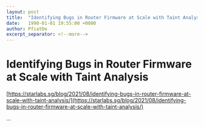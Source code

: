 ```yaml
---
layout: post
title:  "Identifying Bugs in Router Firmware at Scale with Taint Analysis"
date:   1990-01-01 19:55:00 +0000
author: PfiatDe
excerpt_separator: <!--more-->
---
```


# Identifying Bugs in Router Firmware at Scale with Taint Analysis
[https://starlabs.sg/blog/2021/08/identifying-bugs-in-router-firmware-at-scale-with-taint-analysis/](https://starlabs.sg/blog/2021/08/identifying-bugs-in-router-firmware-at-scale-with-taint-analysis/)

...
<!--more-->
